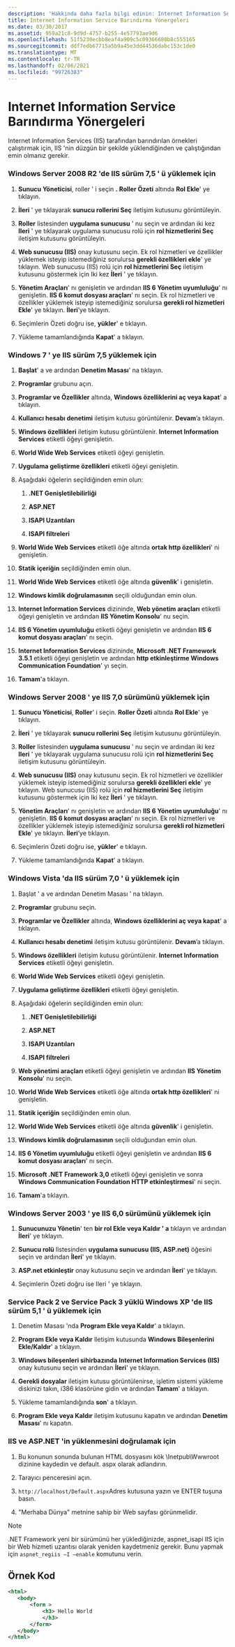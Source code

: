 ```yaml
---
description: 'Hakkında daha fazla bilgi edinin: Internet Information Service barındırma yönergeleri'
title: Internet Information Service Barındırma Yönergeleri
ms.date: 03/30/2017
ms.assetid: 959a21c8-9d9d-4757-b255-4e57793ae9d6
ms.openlocfilehash: 51f5230ecbb8eaf4a909c5c09366680b8c555165
ms.sourcegitcommit: ddf7edb67715a5b9a45e3dd44536dabc153c1de0
ms.translationtype: MT
ms.contentlocale: tr-TR
ms.lasthandoff: 02/06/2021
ms.locfileid: "99726383"
---
```

# <a name="internet-information-service-hosting-instructions"></a>Internet Information Service Barındırma Yönergeleri

Internet Information Services (IIS) tarafından barındırılan örnekleri çalıştırmak için, IIS 'nin düzgün bir şekilde yüklendiğinden ve çalıştığından emin olmanız gerekir.  
  
### <a name="to-install-iis-version-75-on-windows-server-2008-r2"></a>Windows Server 2008 R2 'de IIS sürüm 7,5 ' ü yüklemek için  
  
1. **Sunucu Yöneticisi**, roller ' i seçin **.** **Roller Özeti** altında **Rol Ekle**' ye tıklayın.  
  
2. **İleri** ' ye tıklayarak **sunucu rollerini Seç** iletişim kutusunu görüntüleyin.  
  
3. **Roller** listesinden **uygulama sunucusu** ' nu seçin ve ardından iki kez **Ileri** ' ye tıklayarak uygulama sunucusu rolü için **rol hizmetlerini Seç** iletişim kutusunu görüntüleyin.  
  
4. **Web sunucusu (IIS)** onay kutusunu seçin. Ek rol hizmetleri ve özellikler yüklemek isteyip istemediğiniz sorulursa **gerekli özellikleri ekle**' ye tıklayın. Web sunucusu (IIS) rolü için **rol hizmetlerini Seç** iletişim kutusunu göstermek için Iki kez **İleri** ' ye tıklayın.  
  
5. **Yönetim Araçları**' nı genişletin ve ardından **IIS 6 Yönetim uyumluluğu**' nı genişletin. **IIS 6 komut dosyası araçları**' nı seçin. Ek rol hizmetleri ve özellikler yüklemek isteyip istemediğiniz sorulursa **gerekli rol hizmetleri Ekle**' ye tıklayın. **İleri**’ye tıklayın.  
  
6. Seçimlerin Özeti doğru ise, **yükler**' e tıklayın.  
  
7. Yükleme tamamlandığında **Kapat**' a tıklayın.  
  
### <a name="to-install-iis-version-75-on-windows-7"></a>Windows 7 ' ye IIS sürüm 7,5 yüklemek için  
  
1. **Başlat**' a ve ardından **Denetim Masası**' na tıklayın.  
  
2. **Programlar** grubunu açın.  
  
3. **Programlar ve Özellikler** altında, **Windows özelliklerini aç veya kapat**' a tıklayın.  
  
4. **Kullanıcı hesabı denetimi** iletişim kutusu görüntülenir. **Devam**’a tıklayın.  
  
5. **Windows özellikleri** iletişim kutusu görüntülenir. **Internet Information Services** etiketli öğeyi genişletin.  
  
6. **World Wide Web Services** etiketli öğeyi genişletin.  
  
7. **Uygulama geliştirme özellikleri** etiketli öğeyi genişletin.  
  
8. Aşağıdaki öğelerin seçildiğinden emin olun:  
  
    1. **.NET Genişletilebilirliği**  
  
    2. **ASP.NET**  
  
    3. **ISAPI Uzantıları**  
  
    4. **ISAPI filtreleri**  
  
9. **World Wide Web Services** etiketli öğe altında **ortak http özellikleri**' ni genişletin.  
  
10. **Statik içeriğin** seçildiğinden emin olun.  
  
11. **World Wide Web Services** etiketli öğe altında **güvenlik**' i genişletin.  
  
12. **Windows kimlik doğrulamasının** seçili olduğundan emin olun.  
  
13. **Internet Information Services** dizininde, **Web yönetim araçları** etiketli öğeyi genişletin ve ardından **IIS Yönetim Konsolu**' nu seçin.  
  
14. **IIS 6 Yönetim uyumluluğu** etiketli öğeyi genişletin ve ardından **IIS 6 komut dosyası araçları**' nı seçin.  
  
15. **Internet Information Services** dizininde, **Microsoft .NET Framework 3.5.1** etiketli öğeyi genişletin ve ardından **http etkinleştirme Windows Communication Foundation**' yı seçin.  
  
16. **Tamam**'a tıklayın.  
  
### <a name="to-install-iis-version-70-on-windows-server-2008"></a>Windows Server 2008 ' ye IIS 7,0 sürümünü yüklemek için  
  
1. **Sunucu Yöneticisi**, **Roller**' i seçin. **Roller Özeti** altında **Rol Ekle**' ye tıklayın.  
  
2. **İleri** ' ye tıklayarak **sunucu rollerini Seç** iletişim kutusunu görüntüleyin.  
  
3. **Roller** listesinden **uygulama sunucusu** ' nu seçin ve ardından iki kez **Ileri** ' ye tıklayarak uygulama sunucusu rolü için **rol hizmetlerini Seç** iletişim kutusunu görüntüleyin.  
  
4. **Web sunucusu (IIS)** onay kutusunu seçin. Ek rol hizmetleri ve özellikler yüklemek isteyip istemediğiniz sorulursa **gerekli özellikleri ekle**' ye tıklayın. Web sunucusu (IIS) rolü için **rol hizmetlerini Seç** iletişim kutusunu göstermek için Iki kez **İleri** ' ye tıklayın.  
  
5. **Yönetim Araçları**' nı genişletin ve ardından **IIS 6 Yönetim uyumluluğu**' nı genişletin. **IIS 6 komut dosyası araçları**' nı seçin. Ek rol hizmetleri ve özellikler yüklemek isteyip istemediğiniz sorulursa **gerekli rol hizmetleri Ekle**' ye tıklayın. **İleri**’ye tıklayın.  
  
6. Seçimlerin Özeti doğru ise, **yükler**' e tıklayın.  
  
7. Yükleme tamamlandığında **Kapat**' a tıklayın.  
  
### <a name="to-install-iis-version-70-on-windows-vista"></a>Windows Vista 'da IIS sürüm 7,0 ' ü yüklemek için  
  
1. Başlat ' a ve ardından Denetim Masası ' na tıklayın.  
  
2. **Programlar** grubunu seçin.  
  
3. **Programlar ve Özellikler** altında, **Windows özelliklerini aç veya kapat**' a tıklayın.  
  
4. **Kullanıcı hesabı denetimi** iletişim kutusu görüntülenir. **Devam**’a tıklayın.  
  
5. **Windows özellikleri** iletişim kutusu görüntülenir. **Internet Information Services** etiketli öğeyi genişletin.  
  
6. **World Wide Web Services** etiketli öğeyi genişletin.  
  
7. **Uygulama geliştirme özellikleri** etiketli öğeyi genişletin.  
  
8. Aşağıdaki öğelerin seçildiğinden emin olun:  
  
    1. **.NET Genişletilebilirliği**  
  
    2. **ASP.NET**  
  
    3. **ISAPI Uzantıları**  
  
    4. **ISAPI filtreleri**  
  
9. **Web yönetimi araçları** etiketli öğeyi genişletin ve ardından **IIS Yönetim Konsolu**' nu seçin.  
  
10. **World Wide Web Services** etiketli öğe altında **ortak http özellikleri**' ni genişletin.  
  
11. **Statik içeriğin** seçildiğinden emin olun.  
  
12. **World Wide Web Services** etiketli öğe altında **güvenlik**' i genişletin.  
  
13. **Windows kimlik doğrulamasının** seçili olduğundan emin olun.  
  
14. **IIS 6 Yönetim uyumluluğu** etiketli öğeyi genişletin ve ardından **IIS 6 komut dosyası araçları**' nı seçin.  
  
15. **Microsoft .NET Framework 3,0** etiketli öğeyi genişletin ve sonra **Windows Communication Foundation HTTP etkinleştirmesi**' ni seçin.  
  
16. **Tamam**'a tıklayın.  
  
### <a name="to-install-iis-version-60-on-windows-server-2003"></a>Windows Server 2003 ' ye IIS 6,0 sürümünü yüklemek için  
  
1. **Sunucunuzu Yönetin**' ten **bir rol Ekle veya Kaldır ' a** tıklayın ve ardından **İleri**' ye tıklayın.  
  
2. **Sunucu rolü** listesinden **uygulama sunucusu (IIS, ASP.net)** öğesini seçin ve ardından **İleri**' ye tıklayın.  
  
3. **ASP.net etkinleştir** onay kutusunu seçin ve ardından **İleri**' ye tıklayın.  
  
4. Seçimlerin Özeti doğru ise Ileri ' ye tıklayın.  
  
### <a name="to-install-iis-version-51-on-windows-xp-with-service-pack-2-and-service-pack-3-installed"></a>Service Pack 2 ve Service Pack 3 yüklü Windows XP 'de IIS sürüm 5,1 ' ü yüklemek için  
  
1. Denetim Masası 'nda **Program Ekle veya Kaldır**' a tıklayın.  
  
2. **Program Ekle veya Kaldır** Iletişim kutusunda **Windows Bileşenlerini Ekle/Kaldır**' a tıklayın.  
  
3. **Windows bileşenleri sihirbazında** **Internet Information Services (IIS)** onay kutusunu seçin ve ardından **İleri**' ye tıklayın.  
  
4. **Gerekli dosyalar** iletişim kutusu görüntülenirse, işletim sistemi yükleme diskinizi takın, i386 klasörüne gidin ve ardından **Tamam**' a tıklayın.  
  
5. Yükleme tamamlandığında **son**' a tıklayın.  
  
6. **Program Ekle veya Kaldır** iletişim kutusunu kapatın ve ardından **Denetim Masası**' nı kapatın.  
  
### <a name="to-verify-the-installation-of-iis-and-aspnet"></a>IIS ve ASP.NET 'in yüklenmesini doğrulamak için  
  
1. Bu konunun sonunda bulunan HTML dosyasını kök \Inetpub\Wwwroot dizinine kaydedin ve default. aspx olarak adlandırın.  
  
2. Tarayıcı penceresini açın.  
  
3. `http://localhost/Default.aspx`Adres kutusuna yazın ve ENTER tuşuna basın.  
  
4. "Merhaba Dünya" metnine sahip bir Web sayfası görünmelidir.  
  
> [!NOTE]
> .NET Framework yeni bir sürümünü her yüklediğinizde, aspnet_isapi IIS için bir Web hizmeti uzantısı olarak yeniden kaydetmeniz gerekir. Bunu yapmak için `aspnet_regiis –I –enable` komutunu verin.  
  
## <a name="sample-code"></a>Örnek Kod  
  
```xml  
<html>  
   <body>  
       <form >  
           <h3> Hello World  
           </h3>  
       </form>  
   </body>  
</html>  
```

